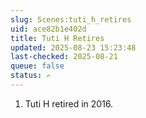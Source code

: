 ```yaml
---
slug: Scenes:tuti_h_retires
uid: ace82b1e402d
title: Tuti H Retires
updated: 2025-08-23 15:23:48
last-checked: 2025-08-21
queue: false
status: ✍️
---
```



1. Tuti H retired in 2016.
